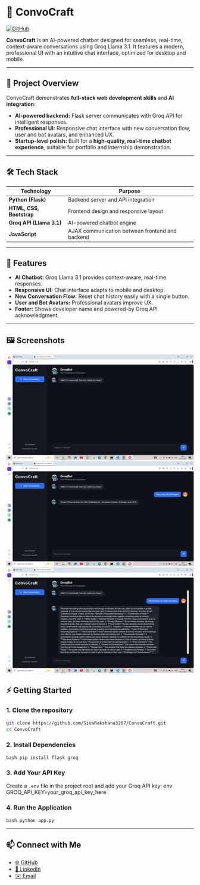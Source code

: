# 🌟 ConvoCraft

[![GitHub](https://img.shields.io/badge/View-GitHub-black?style=flat&logo=github)](https://github.com/SivaRakshana3207/ConvoCraft)

**ConvoCraft** is an AI-powered chatbot designed for seamless, real-time, context-aware conversations using Groq Llama 3.1. It features a modern, professional UI with an intuitive chat interface, optimized for desktop and mobile.  

---

## 🎯 Project Overview

ConvoCraft demonstrates **full-stack web development skills** and **AI integration**:

- **AI-powered backend:** Flask server communicates with Groq API for intelligent responses.  
- **Professional UI:** Responsive chat interface with new conversation flow, user and bot avatars, and enhanced UX.  
- **Startup-level polish:** Built for a **high-quality, real-time chatbot experience**, suitable for portfolio and internship demonstration.  

---

## 🛠️ Tech Stack

| Technology | Purpose |
|------------|---------|
| **Python (Flask)** | Backend server and API integration |
| **HTML, CSS, Bootstrap** | Frontend design and responsive layout |
| **Groq API (Llama 3.1)** | AI-powered chatbot engine |
| **JavaScript** | AJAX communication between frontend and backend |

---

## 🚀 Features

- **AI Chatbot:** Groq Llama 3.1 provides context-aware, real-time responses.  
- **Responsive UI:** Chat interface adapts to mobile and desktop.  
- **New Conversation Flow:** Reset chat history easily with a single button.  
- **User and Bot Avatars:** Professional avatars improve UX.  
- **Footer:** Shows developer name and powered-by Groq API acknowledgment.  

---

## 🖼️ Screenshots

![ConvoCraft Home](Screenshots/Screenshot_(96).png)  
![New Conversation](Screenshots/Screenshot_(95).png)  
![Chat Interface](Screenshots/Screenshot_(97).png)


## ⚡ Getting Started

### 1. Clone the repository

```bash
git clone https://github.com/SivaRakshana3207/ConvoCraft.git
cd ConvoCraft
```
### 2. Install Dependencies
```
bash pip install flask groq
```
### 3. Add Your API Key

Create a `.env` file in the project root and add your Groq API key:
env GROQ_API_KEY=your_groq_api_key_here

### 4. Run the Application
```
bash python app.py
```
---

## 📫 Connect with Me

* [🌐 GitHub](https://github.com/SivaRakshana3207)
* [💼 LinkedIn](https://linkedin.com/in/siva-rakshana)
* [✉️ Email](mailto:sivarakshana3207@gmail.com)

